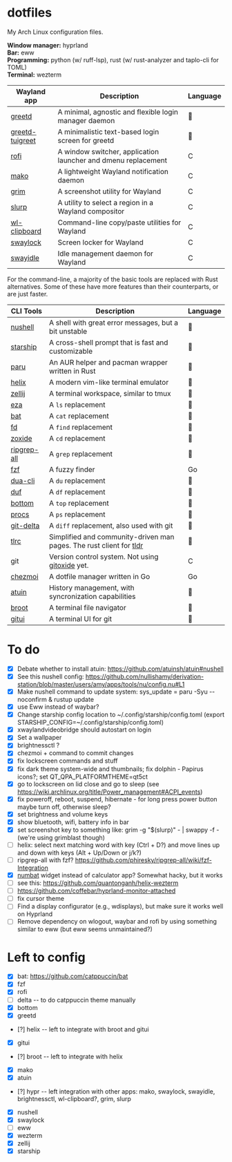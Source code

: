 # dotfiles

My Arch Linux configuration files.

__Window manager:__ hyprland<br>
__Bar:__ eww<br>
__Programming:__ python (w/ ruff-lsp), rust (w/ rust-analyzer and taplo-cli for TOML)<br>
__Terminal:__ wezterm<br>

| __Wayland app__                                         | __Description__                                               | Language |
|---------------------------------------------------------|---------------------------------------------------------------|----------|
| [greetd](https://git.sr.ht/~kennylevinsen/greetd)       | A minimal, agnostic and flexible login manager daemon         | 🦀       |
| [greetd-tuigreet](https://github.com/apognu/tuigreet)   | A minimalistic text-based login screen for greetd             | 🦀       |
| [rofi](https://github.com/davatorium/rofi)              | A window switcher, application launcher and dmenu replacement | C        |
| [mako](https://github.com/emersion/mako)                | A lightweight Wayland notification daemon                     | C        |
| [grim](https://sr.ht/~emersion/grim/)                   | A screenshot utility for Wayland                              | C        |
| [slurp](https://github.com/emersion/slurp)              | A utility to select a region in a Wayland compositor          | C        |
| [wl-clipboard](https://github.com/bugaevc/wl-clipboard) | Command-line copy/paste utilities for Wayland                 | C        |
| [swaylock](https://github.com/swaywm/swaylock)          | Screen locker for Wayland                                     | C        |
| [swayidle](https://github.com/swaywm/swayidle)          | Idle management daemon for Wayland                            | C        |

For the command-line, a majority of the basic tools are replaced with Rust alternatives. Some of these have more features than their counterparts, or are just faster. 

| __CLI Tools__                                          | __Description__                                                                                           | Language |
|--------------------------------------------------------|-----------------------------------------------------------------------------------------------------------|----------|
| [nushell](https://github.com/nushell/nushell)          | A shell with great error messages, but a bit unstable                                                     | 🦀       |
| [starship](https://github.com/starship/starship)       | A cross-shell prompt that is fast and customizable                                                        | 🦀       |
| [paru](https://github.com/Morganamilo/paru)            | An AUR helper and pacman wrapper written in Rust                                                          | 🦀       |
| [helix](https://github.com/helix-editor/helix)         | A modern vim-like terminal emulator                                                                       | 🦀       |
| [zellij](https://github.com/zellij-org/zellij)         | A terminal workspace, similar to tmux                                                                     | 🦀       |
| [eza](https://github.com/eza-community/eza)            | A `ls` replacement                                                                                        | 🦀       |
| [bat](https://github.com/sharkdp/bat)                  | A `cat` replacement                                                                                       | 🦀       |
| [fd](https://github.com/sharkdp/fd)                    | A `find` replacement                                                                                      | 🦀       |
| [zoxide](https://github.com/ajeetdsouza/zoxide)        | A `cd` replacement                                                                                        | 🦀       |
| [ripgrep-all](https://github.com/phiresky/ripgrep-all) | A `grep` replacement                                                                                      | 🦀       |
| [fzf](https://github.com/junegunn/fzf)                 | A fuzzy finder                                                                                            | Go       |
| [dua-cli](https://github.com/Byron/dua-cli)            | A `du` replacement                                                                                        | 🦀       |
| [duf](https://github.com/muesli/duf)                   | A `df` replacement                                                                                        | 🦀       |
| [bottom](https://github.com/ClementTsang/bottom)       | A `top` replacement                                                                                       | 🦀       |
| [procs](https://github.com/dalance/procs)              | A `ps` replacement                                                                                        | 🦀       |
| [git-delta](https://github.com/dandavison/delta)       | A `diff` replacement, also used with git                                                                  | 🦀       |
| [tlrc](https://github.com/tldr-pages/tlrc)             | Simplified and community-driven man pages. The rust client for [tldr](https://github.com/tldr-pages/tldr) | 🦀       |
| git                                                    | Version control system. Not using [gitoxide](https://github.com/Byron/gitoxide) yet.                      | C        |
| [chezmoi](https://github.com/twpayne/chezmoi)          | A dotfile manager written in Go                                                                           | Go       |
| [atuin](https://github.com/atuinsh/atuin)              | History management, with syncronization capabilities                                                      | 🦀       |
| [broot](https://github.com/Canop/broot)                | A terminal file navigator                                                                                 | 🦀       |
| [gitui](https://github.com/extrawurst/gitui)           | A terminal UI for git                                                                                     | 🦀       |


# To do
* [x] Debate whether to install atuin: https://github.com/atuinsh/atuin#nushell
* [x] See this nushell config: https://github.com/nullishamy/derivation-station/blob/master/users/amy/apps/tools/nu/config.nu#L1
* [x] Make nushell command to update system: sys_update = paru -Syu --noconfirm & rustup update
* [x] use Eww instead of waybar?
* [x] Change starship config location to ~/.config/starship/config.toml (export STARSHIP_CONFIG=~/.config/starship/config.toml)
* [x] xwaylandvideobridge should autostart on login
* [x] Set a wallpaper
* [x] brightnessctl ?
* [x] chezmoi + command to commit changes
* [x] fix lockscreen commands and stuff
* [x] fix dark theme system-wide and thumbnails; fix dolphin - Papirus icons?; set QT_QPA_PLATFORMTHEME=qt5ct
* [x] go to lockscreen on lid close and go to sleep (see https://wiki.archlinux.org/title/Power_management#ACPI_events)
* [x] fix poweroff, reboot, suspend, hibernate - for long press power button maybe turn off, otherwise sleep?
* [x] set brightness and volume keys
* [x] show bluetooth, wifi, battery info in bar
* [x] set screenshot key to something like: grim -g "$(slurp)" - | swappy -f - (we're using grimblast though)
* [ ] helix: select next matching word with key (Ctrl + D?) and move lines up and down with keys (Alt + Up/Down or j/k?)
* [ ] ripgrep-all with fzf? https://github.com/phiresky/ripgrep-all/wiki/fzf-Integration
* [x] [numbat](https://github.com/sharkdp/numbat) widget instead of calculator app? Somewhat hacky, but it works
* [ ] see this: https://github.com/quantonganh/helix-wezterm
* [ ] https://github.com/coffebar/hyprland-monitor-attached
* [ ] fix cursor theme
* [ ] Find a display configurator (e.g., wdisplays), but make sure it works well on Hyprland
* [ ] Remove dependency on wlogout, waybar and rofi by using something similar to eww (but eww seems unmaintained?)

# Left to config
* [x] bat: https://github.com/catppuccin/bat
* [x] fzf
* [x] rofi
* [ ] delta -- to do catppuccin theme manually
* [x] bottom
* [x] greetd
* [?] helix -- left to integrate with broot and gitui
* [x] gitui
* [?] broot -- left to integrate with helix
* [x] mako
* [x] atuin
* [?] hypr -- left integration with other apps: mako, swaylock, swayidle, brightnessctl, wl-clipboard?, grim, slurp
* [x] nushell
* [x] swaylock
* [ ] eww
* [x] wezterm
* [x] zellij
* [x] starship